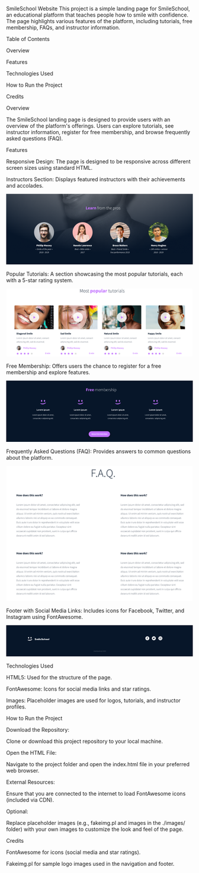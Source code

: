 SmileSchool Website
This project is a simple landing page for SmileSchool, an educational platform that teaches people how to smile with confidence. The page highlights various features of the platform, including tutorials, free membership, FAQs, and instructor information.

Table of Contents

Overview

Features

Technologies Used

How to Run the Project

Credits

Overview

The SmileSchool landing page is designed to provide users with an overview of the platform's offerings. Users can explore tutorials, see instructor information, register for free membership, and browse frequently asked questions (FAQ).

Features

Responsive Design: The page is designed to be responsive across different screen sizes using standard HTML.

Instructors Section: Displays featured instructors with their achievements and accolades.

 ![alt text](image.png)


Popular Tutorials: A section showcasing the most popular tutorials, each with a 5-star rating system.

 ![alt text](Tutorials%202.png)


Free Membership: Offers users the chance to register for a free membership and explore features.

 ![alt text](Free%20Membership%202.png)


Frequently Asked Questions (FAQ): Provides answers to common questions about the platform.

 ![alt text](FAQ%202.png)


Footer with Social Media Links: Includes icons for Facebook, Twitter, and Instagram using FontAwesome.

 ![alt text](Footer%202.png)
 

Technologies Used

HTML5: Used for the structure of the page.

FontAwesome: Icons for social media links and star ratings.

Images: Placeholder images are used for logos, tutorials, and instructor profiles.

How to Run the Project

Download the Repository:

Clone or download this project repository to your local machine.

Open the HTML File:

Navigate to the project folder and open the index.html file in your preferred web browser.

External Resources:

Ensure that you are connected to the internet to load FontAwesome icons (included via CDN).

Optional:

Replace placeholder images (e.g., fakeimg.pl and images in the ./images/ folder) with your own images to customize the look and feel of the page.

Credits

FontAwesome for icons (social media and star ratings).

Fakeimg.pl for sample logo images used in the navigation and footer.

